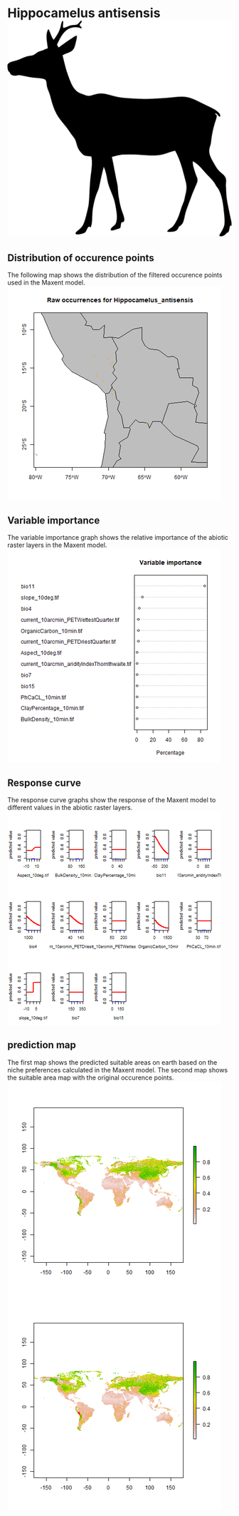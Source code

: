 # Hippocamelus antisensis ![](image_taxa.png) 
## Distribution of occurence points 
The following map shows the distribution of the filtered occurence points used in the Maxent model. 
![](occurrences.png)
                    
## Variable importance 
The variable importance graph shows the relative importance of the abiotic raster layers in the Maxent model. 
![](valid_maxent_variable_importance.png)
                    
## Response curve 
The response curve graphs show the response of the Maxent model to different values in the abiotic raster layers. 
![](valid_maxent_response_curve.png)
                    
## prediction map 
The first map shows the predicted suitable areas on earth based on the niche preferences calculated in the Maxent model. The second map shows the suitable area map with the original occurence points. 
![](prediction_map.png)
![](prediction_occurence_map.png)
